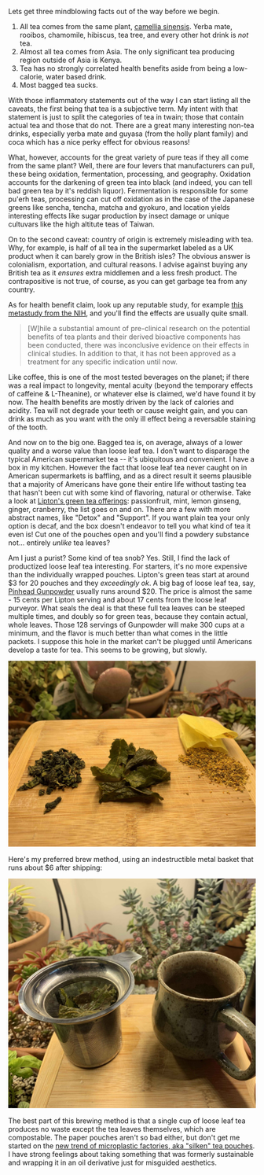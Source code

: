 Lets get three mindblowing facts out of the way before we begin. 

1. All tea comes from the same plant, [camellia sinensis](https://en.wikipedia.org/wiki/Camellia_sinensis). Yerba mate, rooibos, chamomile, hibiscus, tea tree, and every other hot drink is *not* tea.
2. Almost all tea comes from Asia. The only significant tea producing region outside of Asia is Kenya.
3. Tea has no strongly correlated health benefits aside from being a low-calorie, water based drink.
4. Most bagged tea sucks.

With those inflammatory statements out of the way I can start listing all the caveats, the first being that tea is a subjective term. My intent with that statement is just to split the categories of tea in twain; those that contain actual tea and those that do not. There are a great many interesting non-tea drinks, especially yerba mate and guyasa (from the holly plant family) and coca which has a nice perky effect for obvious reasons!

What, however, accounts for the great variety of pure teas if they all come from the same plant? Well, there are four levers that manufacturers can pull, these being oxidation, fermentation, processing, and geography. Oxidation accounts for the darkening of green tea into black (and indeed, you can tell bad green tea by it's reddish liquor). Fermentation is responsible for some pu'erh teas, processing can cut off oxidation as in the case of the Japanese greens like sencha, tencha, matcha and gyokuro, and location yields interesting effects like sugar production by insect damage or unique cultuvars like the high altitute teas of Taiwan.

On to the second caveat: country of origin is extremely misleading with tea. Why, for example, is half of all tea in the supermarket labeled as a UK product when it can barely grow in the British isles? The obvious answer is colonialism, exportation, and cultural reasons. I advise against buying any British tea as it *ensures* extra middlemen and a less fresh product. The contrapositive is not true, of course, as you can get garbage tea from any country.

As for health benefit claim, look up any reputable study, for example [this metastudy from the NIH](https://pmc.ncbi.nlm.nih.gov/articles/PMC9823498/), and you'll find the effects are usually quite small.

> [W]hile a substantial amount of pre-clinical research on the potential benefits of tea plants and their derived bioactive components has been conducted, there was inconclusive evidence on their effects in clinical studies. In addition to that, it has not been approved as a treatment for any specific indication until now. 

Like coffee, this is one of the most tested beverages on the planet; if there was a real impact to longevity, mental acuity (beyond the temporary effects of caffeine & L-Theanine), or whatever else is claimed, we'd have found it by now. The health benefits are mostly driven by the lack of calories and acidity. Tea will not degrade your teeth or cause weight gain, and you can drink as much as you want with the only ill effect being a reversable staining of the tooth.

And now on to the big one. Bagged tea is, on average, always of a lower quality and a worse value than loose leaf tea. I don't want to disparage the typical American supermarket tea -- it's ubiquitous and convenient. I have a box in my kitchen. However the fact that loose leaf tea never caught on in American supermarkets is baffling, and as a direct result it seems plausible that a majority of Americans have gone their entire life without tasting tea that hasn't been cut with some kind of flavoring, natural or otherwise. Take a look at [Lipton's green tea offerings](https://www.lipton.com/us/en/our-teas/green-teas.html): passionfruit, mint, lemon ginseng, ginger, cranberry, the list goes on and on. There are a few with more abstract names, like "Detox" and "Support". If you want plain tea your only option is decaf, and the box doesn't endeavor to tell you what kind of tea it even is! Cut one of the pouches open and you'll find a powdery substance not... entirely *unlike* tea leaves?

Am I just a purist? Some kind of tea snob? Yes. Still, I find the lack of productized loose leaf tea interesting. For starters, it's no more expensive than the individually wrapped pouches. Lipton's green teas start at around $3 for 20 pouches and they *exceedingly ok*. A big bag of loose leaf tea, say, [Pinhead Gunpowder](https://en.wikipedia.org/wiki/Gunpowder_tea) usually runs around $20. The price is almost the same - 15 cents per Lipton serving and about 17 cents from the loose leaf purveyor. What seals the deal is that these full tea leaves can be steeped multiple times, and doubly so for green teas, because they contain actual, whole leaves. Those 128 servings of Gunpowder will make 300 cups at a minimum, and the flavor is much better than what comes in the little packets. I suppose this hole in the market can't be plugged until Americans develop a taste for tea. This seems to be growing, but slowly. 

![High quality looseleaf tea compared to the contents of a supermarket sachet](tea_comparison.jpg)

Here's my preferred brew method, using an indestructible metal basket that runs about $6 after shipping:

![I've been using this brew basket for almost 5 years](tea_basket.jpg)

The best part of this brewing method is that a single cup of loose leaf tea produces no waste except the tea leaves themselves, which are compostable. The paper pouches aren't so bad either, but don't get me started on the [new trend of microplastic factories, aka "silken" tea pouches](https://www.discovermagazine.com/health/plastic-tea-bags-release-billions-of-microplastics-into-every-cup). I have strong feelings about taking something that was formerly sustainable and wrapping it in an oil derivative just for misguided aesthetics.